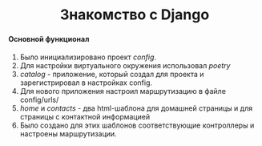 <h1 align="center"> Знакомство с Django <a href="https://daniilshat.ru/" target="_blank"> </a> 
<h3 align="center"></h3>


<h4>Основной функционал</h4>

1. Было инициализировано проект *config*.
2. Для настройки виртуального окружения использовал *poetry*
3. *catalog* - приложение, который создал для проекта и зарегистрировал в настройках config. 
4. Для нового приложения настроил маршрутизацию в файле config/urls/
5. *home* и *contacts* - два html-шаблона для домашней страницы и для страницы с контактной информацией
6. Было создано для этих шаблонов соответствующие контроллеры и настроены маршрутизации. 




